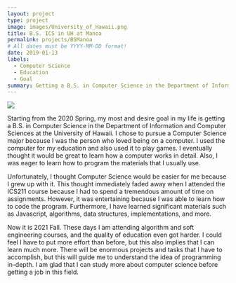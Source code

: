 ```yaml
---
layout: project
type: project
image: images/University_of_Hawaii.png
title: B.S. ICS in UH at Manoa
permalink: projects/BSManoa
# All dates must be YYYY-MM-DD format!
date: 2019-01-13
labels:
  - Computer Science
  - Education
  - Goal
summary: Getting a B.S. in Computer Science in the Department of Information and Computer Sciences at the University of Hawaii.
---
```


<img class="ui image" src="{{ site.baseurl }}/images/University_of_Hawaii.png">


Starting from the 2020 Spring, my most and desire goal in my life is getting a B.S. in Computer Science in the Department of Information and Computer Sciences at the University of Hawaii. I chose to pursue a Computer Science major because I was the person who loved being on a computer. I used the computer for my education and also used it to play games. I eventually thought it would be great to learn how a computer works in detail. Also, I was eager to learn how to program the materials that I usually use.

Unfortunately, I thought Computer Science would be easier for me because I grew up with it. This thought immediately faded away when I attended the ICS211 course because I had to spend a tremendous amount of time on assignments. However, it was entertaining because I was able to learn how to code the program. Furthermore, I have learned significant materials such as Javascript, algorithms, data structures, implementations, and more.

Now it is 2021 Fall. These days I am attending algorithm and soft engineering courses, and the quality of education even got harder. I could feel I have to put more effort than before, but this also implies that I can learn much more. There will be enormous projects and tasks that I have to accomplish, but this will guide me to understand the idea of programming in-depth. I am glad that I can study more about computer science before getting a job in this field.
